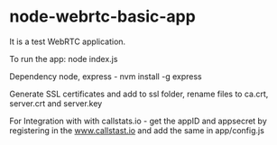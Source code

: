 # node-webrtc-basic-app

It is a test WebRTC application.


To run the app:
node index.js

Dependency 
node,
express - nvm install -g express

Generate SSL certificates and add to ssl folder, rename files to ca.crt, server.crt and server.key

For Integration with with callstats.io - get the appID and appsecret by registering in the www.callstast.io and add the same in app/config.js



